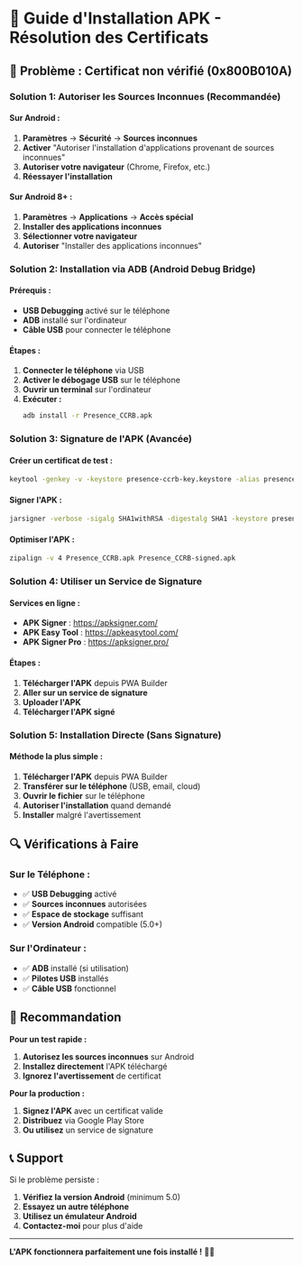# 📱 Guide d'Installation APK - Résolution des Certificats

## 🚨 **Problème : Certificat non vérifié (0x800B010A)**

### **Solution 1: Autoriser les Sources Inconnues (Recommandée)**

#### **Sur Android :**
1. **Paramètres** → **Sécurité** → **Sources inconnues**
2. **Activer** "Autoriser l'installation d'applications provenant de sources inconnues"
3. **Autoriser votre navigateur** (Chrome, Firefox, etc.)
4. **Réessayer l'installation**

#### **Sur Android 8+ :**
1. **Paramètres** → **Applications** → **Accès spécial**
2. **Installer des applications inconnues**
3. **Sélectionner votre navigateur**
4. **Autoriser** "Installer des applications inconnues"

### **Solution 2: Installation via ADB (Android Debug Bridge)**

#### **Prérequis :**
- **USB Debugging** activé sur le téléphone
- **ADB** installé sur l'ordinateur
- **Câble USB** pour connecter le téléphone

#### **Étapes :**
1. **Connecter le téléphone** via USB
2. **Activer le débogage USB** sur le téléphone
3. **Ouvrir un terminal** sur l'ordinateur
4. **Exécuter :**
   ```bash
   adb install -r Presence_CCRB.apk
   ```

### **Solution 3: Signature de l'APK (Avancée)**

#### **Créer un certificat de test :**
```bash
keytool -genkey -v -keystore presence-ccrb-key.keystore -alias presence-ccrb -keyalg RSA -keysize 2048 -validity 10000
```

#### **Signer l'APK :**
```bash
jarsigner -verbose -sigalg SHA1withRSA -digestalg SHA1 -keystore presence-ccrb-key.keystore Presence_CCRB.apk presence-ccrb
```

#### **Optimiser l'APK :**
```bash
zipalign -v 4 Presence_CCRB.apk Presence_CCRB-signed.apk
```

### **Solution 4: Utiliser un Service de Signature**

#### **Services en ligne :**
- **APK Signer** : https://apksigner.com/
- **APK Easy Tool** : https://apkeasytool.com/
- **APK Signer Pro** : https://apksigner.pro/

#### **Étapes :**
1. **Télécharger l'APK** depuis PWA Builder
2. **Aller sur un service de signature**
3. **Uploader l'APK**
4. **Télécharger l'APK signé**

### **Solution 5: Installation Directe (Sans Signature)**

#### **Méthode la plus simple :**
1. **Télécharger l'APK** depuis PWA Builder
2. **Transférer sur le téléphone** (USB, email, cloud)
3. **Ouvrir le fichier** sur le téléphone
4. **Autoriser l'installation** quand demandé
5. **Installer** malgré l'avertissement

## 🔍 **Vérifications à Faire**

### **Sur le Téléphone :**
- ✅ **USB Debugging** activé
- ✅ **Sources inconnues** autorisées
- ✅ **Espace de stockage** suffisant
- ✅ **Version Android** compatible (5.0+)

### **Sur l'Ordinateur :**
- ✅ **ADB** installé (si utilisation)
- ✅ **Pilotes USB** installés
- ✅ **Câble USB** fonctionnel

## 🚀 **Recommandation**

**Pour un test rapide :**
1. **Autorisez les sources inconnues** sur Android
2. **Installez directement** l'APK téléchargé
3. **Ignorez l'avertissement** de certificat

**Pour la production :**
1. **Signez l'APK** avec un certificat valide
2. **Distribuez** via Google Play Store
3. **Ou utilisez** un service de signature

## 📞 **Support**

Si le problème persiste :
1. **Vérifiez la version Android** (minimum 5.0)
2. **Essayez un autre téléphone**
3. **Utilisez un émulateur Android**
4. **Contactez-moi** pour plus d'aide

---

**L'APK fonctionnera parfaitement une fois installé !** 📱✨

